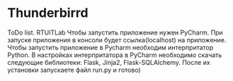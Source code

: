 # Thunderbirrd
ToDo list. RTUITLab
Чтобы запустить приложение нужен PyCharm. При запуске приложения в консоли будет ссылка(localhost) на приложение.
Чтобы запустить приложение в Pycharm необходим интерпритатор Python. В настройках интерпритатора в PyCharm необходимо скачать следующие библиотеки: Flask, Jinja2, Flask-SQLAlchemy. После их установки запускаете файл run.py  и готово)
